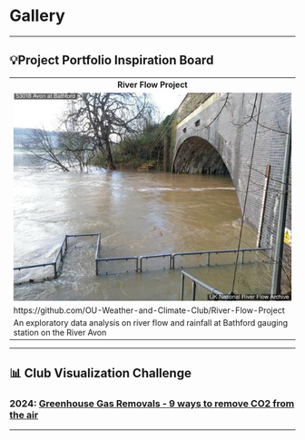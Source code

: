 # Gallery

***

## 💡Project Portfolio Inspiration Board

<table>
    <tr>
        <th>River Flow Project</th>
    </tr>
    <tr>
        <td><img src="../assets/Bathford-Station-Image.jpg"></td>
    </tr>
    <tr>
        <td>https://github.com/OU-Weather-and-Climate-Club/River-Flow-Project</td>
    </tr>
    <tr>
        <td>An exploratory data analysis on river flow and rainfall at Bathford gauging station on the River Avon</td>
    </tr>
</table>


***

## 📊 Club Visualization Challenge

### 2024: [Greenhouse Gas Removals - 9 ways to remove CO2 from the air](https://github.com/OU-Weather-and-Climate-Club/GGR-Data-Visualisation-Challenge)

***

